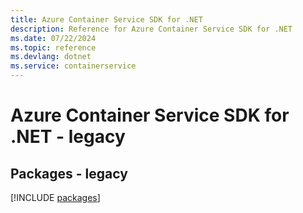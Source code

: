 ```yaml
---
title: Azure Container Service SDK for .NET
description: Reference for Azure Container Service SDK for .NET
ms.date: 07/22/2024
ms.topic: reference
ms.devlang: dotnet
ms.service: containerservice
---
```

# Azure Container Service SDK for .NET - legacy
## Packages - legacy
[!INCLUDE [packages](container-service-index.md)]